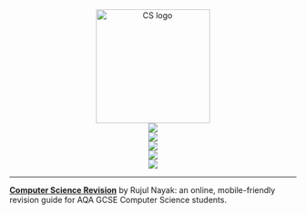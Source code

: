 <div align="center">
    <a href="https://cs.rujulnayak.com/">
      <img
        src="https://github.com/nayakrujul/CompSci/assets/55329600/43878b7a-6220-4cfe-b79a-a8cc6b5494db"
        height="200px" alt="CS logo" title="https://cs.rujulnayak.com/" />
    </a>
    <br />
    <a href="https://github.com/nayakrujul/CompSci/actions/workflows/pages/pages-build-deployment" style="text-decoration: none;">
        <img src="https://github.com/nayakrujul/CompSci/actions/workflows/pages/pages-build-deployment/badge.svg" />
    </a>
    <br />
    <a href="https://cs.rujulnayak.com/" style="text-decoration: none;">
        <img src="https://img.shields.io/website/https/cs.rujulnayak.com/index.html.svg" />
    </a>
    <br />
    <a href="https://github.com/nayakrujul/CompSci/commits/main/" style="text-decoration: none;">
        <img src="https://img.shields.io/github/last-commit/nayakrujul/CompSci" />
    </a>
    <br />
    <a href="https://github.com/nayakrujul/CompSci/blob/main/LICENSE" style="text-decoration: none;">
        <img src="https://img.shields.io/github/license/nayakrujul/CompSci" />
    </a>
    <br />
    <a href="https://www.aqa.org.uk/subjects/computer-science-and-it/gcse/computer-science-8525" style="text-decoration: none;">
        <img src="https://img.shields.io/badge/exam_board-AQA-purple" />
    </a>
</div>

<hr />

**[Computer Science Revision](https://cs.rujulnayak.com/)** by Rujul Nayak: an online, mobile-friendly revision guide for AQA GCSE Computer Science students.
